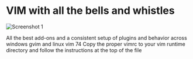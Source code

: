 VIM with all the bells and whistles
==============
![Screenshot 1](http://pages.cs.wisc.edu/%7Ebailen/blog/archives/FestivaHatchbackSpoiler.jpg)

All the best add-ons and a consistent setup of plugins and behavior across windows gvim and linux vim 74
Copy the proper vimrc to your vim runtime directory and follow the instructions at the top of the file
